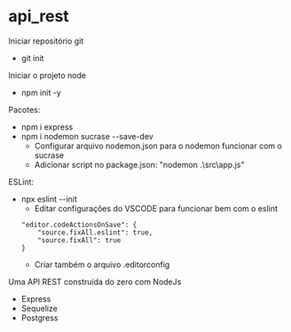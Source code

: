 # api_rest

Iniciar repositório git
- git init

Iniciar o projeto node
- npm init -y

Pacotes:
- npm i express
- npm i nodemon sucrase --save-dev
    - Configurar arquivo nodemon.json para o nodemon funcionar com o sucrase
    - Adicionar script no package.json: "nodemon .\\src\\app.js"

ESLint:
- npx eslint --init
    - Editar configurações do VSCODE para funcionar bem com o eslint
    ```
    "editor.codeActionsOnSave": {
        "source.fixAll.eslint": true,
        "source.fixAll": true
    }
    ```
    - Criar também o arquivo .editorconfig

Uma API REST construída do zero com NodeJs
- Express
- Sequelize
- Postgress
